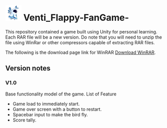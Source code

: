 # <img src="/Venti.png" width=50> Venti_Flappy-FanGame- 
This repository contained a game built using Unity for personal learning. Each RAR file will be a new version. Do note that you will need to unzip the file using WinRar or other compressors capable of extracting RAR files.

The following is the download page link for WinRAR [Download WinRAR](https://www.rarlab.com/download.htm).
## Version notes
### V1.0
Base functionality model of the game. 
List of Feature
- Game load to immediately start.
- Game over screen with a button to restart.
- Spacebar input to make the bird fly.
- Score tally.
